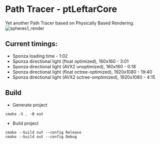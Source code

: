 # Path Tracer - ptLeftarCore
Yet another Path Tracer based on Physically Based Rendering.
![spheres1_render](/scenes/spheres1/render.png)

## Current timings:
- Sponza loading time - 1:02
- Sponza directional light (float optimized), 160x160 - 3:01
- Sponza directional light (AVX2 unoptimized), 160x160 - 0:18
- Sponza directional light (float octree-optimized), 1920x1080 - 19:40
- Sponza directional light (AVX2 octree-omptimized), 1920x1080 - 4:15

## Build
- Generate project
```
cmake -S . -B out
```
- Build project
```
cmake --build out --config Release
cmake --build out --config Debug
```